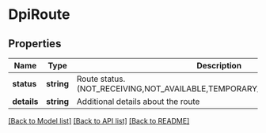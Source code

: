 # DpiRoute

## Properties
Name | Type | Description | Notes
------------ | ------------- | ------------- | -------------
**status** | **string** | Route status. (NOT_RECEIVING,NOT_AVAILABLE,TEMPORARY_UNAVAILABLE,RECEIVING) | [optional] 
**details** | **string** | Additional details about the route | [optional] 

[[Back to Model list]](../README.md#documentation-for-models) [[Back to API list]](../README.md#documentation-for-api-endpoints) [[Back to README]](../README.md)


